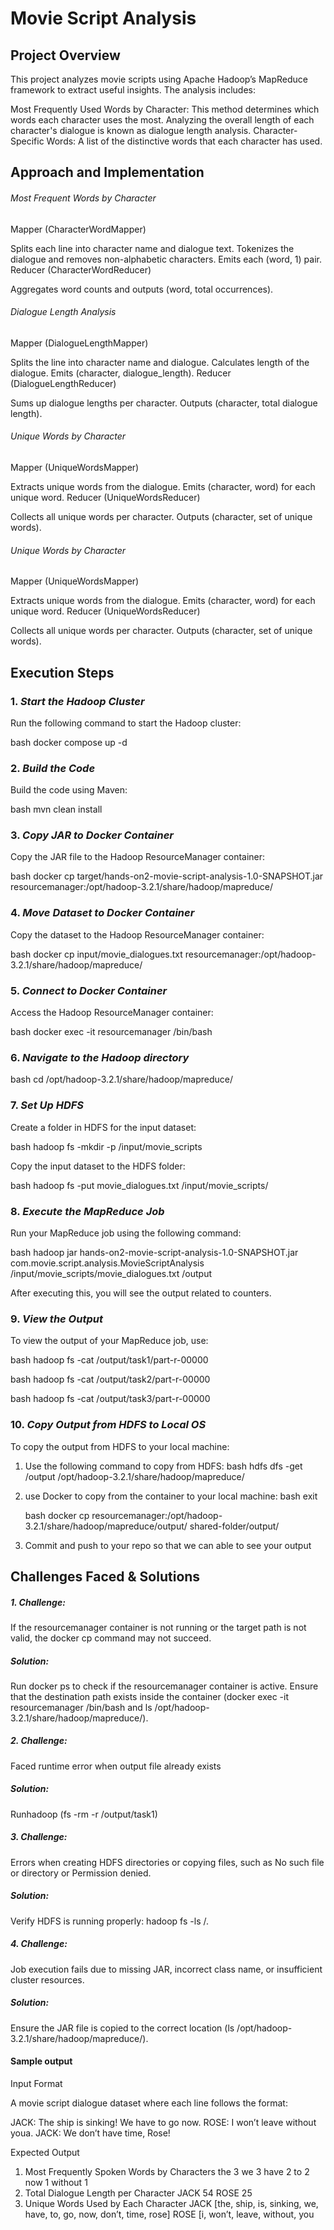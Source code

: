 # Movie Script Analysis 


## Project Overview

This project analyzes movie scripts using Apache Hadoop’s MapReduce framework to extract useful insights. The analysis includes:

Most Frequently Used Words by Character: This method determines which words each character uses the most. Analyzing the overall length of each character's dialogue is known as dialogue length analysis. Character-Specific Words: A list of the distinctive words that each character has used.

## Approach and Implementation

###### Most Frequent Words by Character

Mapper (CharacterWordMapper)

Splits each line into character name and dialogue text.
Tokenizes the dialogue and removes non-alphabetic characters.
Emits each (word, 1) pair.
Reducer (CharacterWordReducer)

Aggregates word counts and outputs (word, total occurrences).

###### Dialogue Length Analysis

Mapper (DialogueLengthMapper)

Splits the line into character name and dialogue.
Calculates length of the dialogue.
Emits (character, dialogue_length).
Reducer (DialogueLengthReducer)

Sums up dialogue lengths per character.
Outputs (character, total dialogue length).


###### Unique Words by Character

Mapper (UniqueWordsMapper)

Extracts unique words from the dialogue.
Emits (character, word) for each unique word.
Reducer (UniqueWordsReducer)

Collects all unique words per character.
Outputs (character, set of unique words).


###### Unique Words by Character

Mapper (UniqueWordsMapper)

Extracts unique words from the dialogue.
Emits (character, word) for each unique word.
Reducer (UniqueWordsReducer)

Collects all unique words per character.
Outputs (character, set of unique words).


## Execution Steps

### 1. *Start the Hadoop Cluster*

Run the following command to start the Hadoop cluster:

bash
docker compose up -d


### 2. *Build the Code*

Build the code using Maven:

bash
mvn clean install


### 3. *Copy JAR to Docker Container*

Copy the JAR file to the Hadoop ResourceManager container:

bash
docker cp target/hands-on2-movie-script-analysis-1.0-SNAPSHOT.jar resourcemanager:/opt/hadoop-3.2.1/share/hadoop/mapreduce/


### 4. *Move Dataset to Docker Container*

Copy the dataset to the Hadoop ResourceManager container:

bash
docker cp input/movie_dialogues.txt resourcemanager:/opt/hadoop-3.2.1/share/hadoop/mapreduce/


### 5. *Connect to Docker Container*

Access the Hadoop ResourceManager container:

bash
docker exec -it resourcemanager /bin/bash


### 6. *Navigate to the Hadoop directory*

bash
cd /opt/hadoop-3.2.1/share/hadoop/mapreduce/


### 7. *Set Up HDFS*

Create a folder in HDFS for the input dataset:

bash
hadoop fs -mkdir -p /input/movie_scripts


Copy the input dataset to the HDFS folder:

bash
hadoop fs -put movie_dialogues.txt /input/movie_scripts/


### 8. *Execute the MapReduce Job*

Run your MapReduce job using the following command:

bash
hadoop jar hands-on2-movie-script-analysis-1.0-SNAPSHOT.jar com.movie.script.analysis.MovieScriptAnalysis /input/movie_scripts/movie_dialogues.txt /output

After executing this, you will see the output related to counters.

### 9. *View the Output*

To view the output of your MapReduce job, use:

bash
hadoop fs -cat /output/task1/part-r-00000


bash
hadoop fs -cat /output/task2/part-r-00000


bash
hadoop fs -cat /output/task3/part-r-00000


### 10. *Copy Output from HDFS to Local OS*

To copy the output from HDFS to your local machine:

1. Use the following command to copy from HDFS:
    bash
    hdfs dfs -get /output /opt/hadoop-3.2.1/share/hadoop/mapreduce/
    

2. use Docker to copy from the container to your local machine:
   bash
   exit 
   
    bash
    docker cp resourcemanager:/opt/hadoop-3.2.1/share/hadoop/mapreduce/output/ shared-folder/output/
    
3. Commit and push to your repo so that we can able to see your output

## Challenges Faced & Solutions

##### 1. Challenge: 
If the resourcemanager container is not running or the target path is not valid, the docker cp command may not succeed.
##### Solution:
Run docker ps to check if the resourcemanager container is active.
Ensure that the destination path exists inside the container (docker exec -it resourcemanager /bin/bash and ls /opt/hadoop-3.2.1/share/hadoop/mapreduce/).

##### 2. Challenge: 
Faced runtime error when output file already exists
##### Solution:
Runhadoop (fs -rm -r /output/task1)

##### 3. Challenge: 
Errors when creating HDFS directories or copying files, such as No such file or directory or Permission denied.
##### Solution:
Verify HDFS is running properly: hadoop fs -ls /.

##### 4. Challenge: 
Job execution fails due to missing JAR, incorrect class name, or insufficient cluster resources.
##### Solution:
Ensure the JAR file is copied to the correct location (ls /opt/hadoop-3.2.1/share/hadoop/mapreduce/).

    
#### Sample output
Input Format

A movie script dialogue dataset where each line follows the format:

JACK: The ship is sinking! We have to go now.
ROSE: I won’t leave without youa.
JACK: We don’t have time, Rose!

Expected Output
1. Most Frequently Spoken Words by Characters
the 3
we 3
have 2
to 2
now 1
without 1
2. Total Dialogue Length per Character
JACK 54
ROSE 25
3. Unique Words Used by Each Character
JACK [the, ship, is, sinking, we, have, to, go, now, don’t, time, rose]
ROSE [i, won’t, leave, without, you
